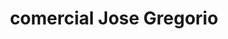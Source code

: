 ---
title: "comercial Jose Gregorio"
url: /puerto-la-cruz/comercial-jose-gregorio/
shop: Lebensmittel
---